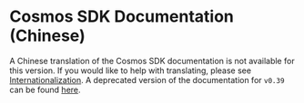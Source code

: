 # Cosmos SDK Documentation (Chinese)

A Chinese translation of the Cosmos SDK documentation is not available for this version. If you would like to help with translating, please see [Internationalization](https://github.com/cosmos/cosmos-sdk/blob/master/docs/DOCS_README.md#internationalization). A deprecated version of the documentation for `v0.39` can be found [here](https://docs.cosmos.network/v0.39/cn/).
